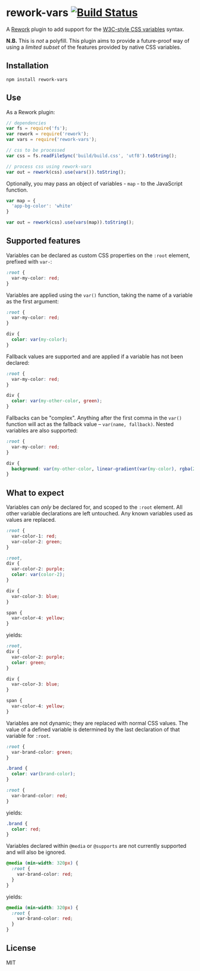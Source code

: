 # rework-vars [![Build Status](https://travis-ci.org/reworkcss/rework-vars.png)](https://travis-ci.org/reworkcss/rework-vars)

A [Rework](https://github.com/reworkcss/rework) plugin to add support for the
[W3C-style CSS variables](http://www.w3.org/TR/css-variables/) syntax.

**N.B.** This is _not_ a polyfill. This plugin aims to provide a future-proof
way of using a _limited subset_ of the features provided by native CSS variables.

## Installation

```
npm install rework-vars
```

## Use

As a Rework plugin:

```js
// dependencies
var fs = require('fs');
var rework = require('rework');
var vars = require('rework-vars');

// css to be processed
var css = fs.readFileSync('build/build.css', 'utf8').toString();

// process css using rework-vars
var out = rework(css).use(vars()).toString();
```

Optionally, you may pass an object of variables - `map` - to the JavaScript
function.

```js
var map = {
  'app-bg-color': 'white'
}

var out = rework(css).use(vars(map)).toString();
```

## Supported features

Variables can be declared as custom CSS properties on the `:root` element,
prefixed with `var-`:

```css
:root {
  var-my-color: red;
}
```

Variables are applied using the `var()` function, taking the name of a variable
as the first argument:

```css
:root {
  var-my-color: red;
}

div {
  color: var(my-color);
}
```

Fallback values are supported and are applied if a variable has not been
declared:

```css
:root {
  var-my-color: red;
}

div {
  color: var(my-other-color, green);
}
```

Fallbacks can be "complex". Anything after the first comma in the `var()`
function will act as the fallback value – `var(name, fallback)`. Nested
variables are also supported:

```css
:root {
  var-my-color: red;
}

div {
  background: var(my-other-color, linear-gradient(var(my-color), rgba(255,0,0,0.5)));
}
```

## What to expect

Variables can _only_ be declared for, and scoped to the `:root` element. All
other variable declarations are left untouched. Any known variables used as
values are replaced.

```css
:root {
  var-color-1: red;
  var-color-2: green;
}

:root,
div {
  var-color-2: purple;
  color: var(color-2);
}

div {
  var-color-3: blue;
}

span {
  var-color-4: yellow;
}
```

yields:

```css
:root,
div {
  var-color-2: purple;
  color: green;
}

div {
  var-color-3: blue;
}

span {
  var-color-4: yellow;
}
```

Variables are not dynamic; they are replaced with normal CSS values. The value
of a defined variable is determined by the last declaration of that variable
for `:root`.

```css
:root {
  var-brand-color: green;
}

.brand {
  color: var(brand-color);
}

:root {
  var-brand-color: red;
}
```

yields:

```css
.brand {
  color: red;
}
```

Variables declared within `@media` or `@supports` are not currently supported
and will also be ignored.

```css
@media (min-width: 320px) {
  :root {
    var-brand-color: red;
  }
}
```

yields:

```css
@media (min-width: 320px) {
  :root {
    var-brand-color: red;
  }
}
```

## License

MIT
